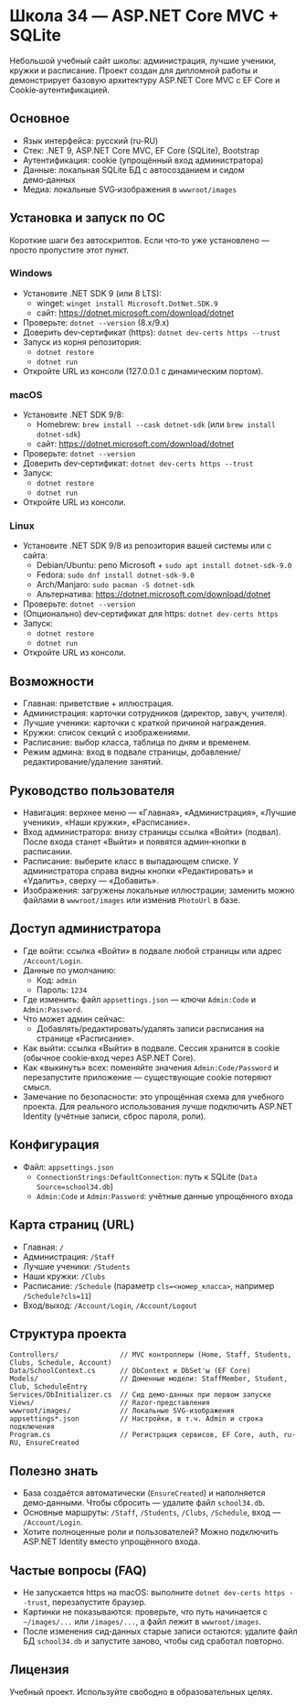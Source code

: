 # Школа 34 — ASP.NET Core MVC + SQLite

Небольшой учебный сайт школы: администрация, лучшие ученики, кружки и расписание. Проект создан для дипломной работы и демонстрирует базовую архитектуру ASP.NET Core MVC с EF Core и Cookie‑аутентификацией.

## Основное

- Язык интерфейса: русский (ru-RU)
- Стек: .NET 9, ASP.NET Core MVC, EF Core (SQLite), Bootstrap
- Аутентификация: cookie (упрощённый вход администратора)
- Данные: локальная SQLite БД с автосозданием и сидом демо‑данных
- Медиа: локальные SVG‑изображения в `wwwroot/images`

## Установка и запуск по ОС

Короткие шаги без автоскриптов. Если что‑то уже установлено — просто пропустите этот пункт.

### Windows

- Установите .NET SDK 9 (или 8 LTS):
  - winget: `winget install Microsoft.DotNet.SDK.9`
  - сайт: https://dotnet.microsoft.com/download/dotnet
- Проверьте: `dotnet --version` (8.x/9.x)
- Доверить dev‑сертификат (https): `dotnet dev-certs https --trust`
- Запуск из корня репозитория:
  - `dotnet restore`
  - `dotnet run`
- Откройте URL из консоли (127.0.0.1 с динамическим портом).

### macOS

- Установите .NET SDK 9/8:
  - Homebrew: `brew install --cask dotnet-sdk` (или `brew install dotnet-sdk`)
  - сайт: https://dotnet.microsoft.com/download/dotnet
- Проверьте: `dotnet --version`
- Доверить dev‑сертификат: `dotnet dev-certs https --trust`
- Запуск:
  - `dotnet restore`
  - `dotnet run`
- Откройте URL из консоли.

### Linux

- Установите .NET SDK 9/8 из репозитория вашей системы или с сайта:
  - Debian/Ubuntu: репо Microsoft + `sudo apt install dotnet-sdk-9.0`
  - Fedora: `sudo dnf install dotnet-sdk-9.0`
  - Arch/Manjaro: `sudo pacman -S dotnet-sdk`
  - Альтернатива: https://dotnet.microsoft.com/download/dotnet
- Проверьте: `dotnet --version`
- (Опционально) dev‑сертификат для https: `dotnet dev-certs https`
- Запуск:
  - `dotnet restore`
  - `dotnet run`
- Откройте URL из консоли.

## Возможности

- Главная: приветствие + иллюстрация.
- Администрация: карточки сотрудников (директор, завуч, учителя).
- Лучшие ученики: карточки с краткой причиной награждения.
- Кружки: список секций с изображениями.
- Расписание: выбор класса, таблица по дням и временем.
- Режим админа: вход в подвале страницы, добавление/редактирование/удаление занятий.

## Руководство пользователя

- Навигация: верхнее меню — «Главная», «Администрация», «Лучшие ученики», «Наши кружки», «Расписание».
- Вход администратора: внизу страницы ссылка «Войти» (подвал). После входа станет «Выйти» и появятся админ‑кнопки в расписании.
- Расписание: выберите класс в выпадающем списке. У администратора справа видны кнопки «Редактировать» и «Удалить», сверху — «Добавить».
- Изображения: загружены локальные иллюстрации; заменить можно файлами в `wwwroot/images` или изменив `PhotoUrl` в базе.

## Доступ администратора

- Где войти: ссылка «Войти» в подвале любой страницы или адрес `/Account/Login`.
- Данные по умолчанию:
  - Код: `admin`
  - Пароль: `1234`
- Где изменить: файл `appsettings.json` — ключи `Admin:Code` и `Admin:Password`.
- Что может админ сейчас:
  - Добавлять/редактировать/удалять записи расписания на странице «Расписание».
- Как выйти: ссылка «Выйти» в подвале. Сессия хранится в cookie (обычное cookie‑вход через ASP.NET Core).
- Как «выкинуть» всех: поменяйте значения `Admin:Code/Password` и перезапустите приложение — существующие cookie потеряют смысл.
- Замечание по безопасности: это упрощённая схема для учебного проекта. Для реального использования лучше подключить ASP.NET Identity (учётные записи, сброс пароля, роли).

## Конфигурация

- Файл: `appsettings.json`
  - `ConnectionStrings:DefaultConnection`: путь к SQLite (`Data Source=school34.db`)
  - `Admin:Code` и `Admin:Password`: учётные данные упрощённого входа

## Карта страниц (URL)

- Главная: `/`
- Администрация: `/Staff`
- Лучшие ученики: `/Students`
- Наши кружки: `/Clubs`
- Расписание: `/Schedule` (параметр `cls=<номер_класса>`, например `/Schedule?cls=11`)
- Вход/выход: `/Account/Login`, `/Account/Logout`

## Структура проекта

```
Controllers/               // MVC контроллеры (Home, Staff, Students, Clubs, Schedule, Account)
Data/SchoolContext.cs      // DbContext и DbSet'ы (EF Core)
Models/                    // Доменные модели: StaffMember, Student, Club, ScheduleEntry
Services/DbInitializer.cs  // Сид демо‑данных при первом запуске
Views/                     // Razor‑представления
wwwroot/images/            // Локальные SVG‑изображения
appsettings*.json          // Настройки, в т.ч. Admin и строка подключения
Program.cs                 // Регистрация сервисов, EF Core, auth, ru-RU, EnsureCreated
```

## Полезно знать

- База создаётся автоматически (`EnsureCreated`) и наполняется демо‑данными. Чтобы сбросить — удалите файл `school34.db`.
- Основные маршруты: `/Staff`, `/Students`, `/Clubs`, `/Schedule`, вход — `/Account/Login`.
- Хотите полноценные роли и пользователей? Можно подключить ASP.NET Identity вместо упрощённого входа.

## Частые вопросы (FAQ)

- Не запускается https на macOS: выполните `dotnet dev-certs https --trust`, перезапустите браузер.
- Картинки не показываются: проверьте, что путь начинается с `~/images/...` или `/images/...`, а файл лежит в `wwwroot/images`.
- После изменения сид‑данных старые записи остаются: удалите файл БД `school34.db` и запустите заново, чтобы сид сработал повторно.

## Лицензия

Учебный проект. Используйте свободно в образовательных целях.